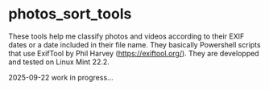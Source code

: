 # photos_sort_tools
These tools help me classify photos and videos according to their EXIF dates or a date included in their file name.
They basically Powershell scripts that use ExifTool by Phil Harvey (https://exiftool.org/).
They are developped and tested on Linux Mint 22.2.

2025-09-22 work in progress...
